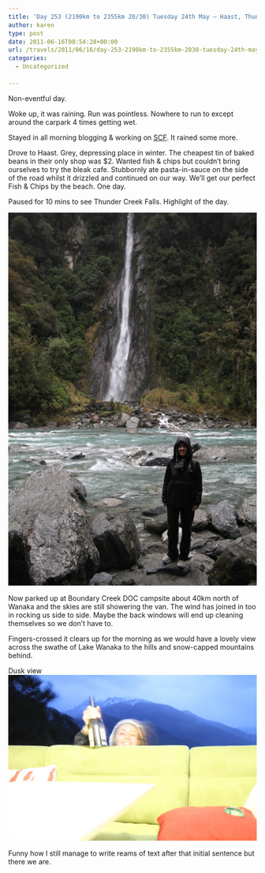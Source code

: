 ```yaml
---
title: 'Day 253 (2190km to 2355km 20/30) Tuesday 24th May – Haast, Thunder Creek Falls & Boundary Creek campsite'
author: karen
type: post
date: 2011-06-16T08:54:28+00:00
url: /travels/2011/06/16/day-253-2190km-to-2355km-2030-tuesday-24th-may-haast-thunder-creek-falls-boundary-creek-campsite/
categories:
  - Uncategorized

---
```

Non-eventful day.

Woke up, it was raining. Run was pointless. Nowhere to run to except around the carpark 4 times getting wet.

Stayed in all morning blogging & working on [SCF](https://www.stolencamerafinder.com/). It rained some more.

Drove to Haast. Grey, depressing place in winter. The cheapest tin of baked beans in their only shop was $2. Wanted fish & chips but couldn’t bring ourselves to try the bleak cafe. Stubbornly ate pasta-in-sauce on the side of the road whilst it drizzled and continued on our way. We’ll get our perfect Fish & Chips by the beach. One day.

Paused for 10 mins to see Thunder Creek Falls. Highlight of the day.

![](/travels-wp-content/uploads/2011/06/IMG_6086.jpg)

Now parked up at Boundary Creek DOC campsite about 40km north of Wanaka and the skies are still showering the van. The wind has joined in too in rocking us side to side. Maybe the back windows will end up cleaning themselves so we don’t have to.

Fingers-crossed it clears up for the morning as we would have a lovely view across the swathe of Lake Wanaka to the hills and snow-capped mountains behind.

Dusk view
![](/travels-wp-content/uploads/2011/06/IMG_6099.jpg)

Funny how I still manage to write reams of text after that initial sentence but there we are.
